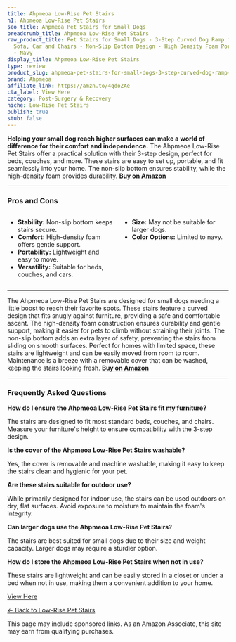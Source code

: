```yaml
---
title: Ahpmeoa Low-Rise Pet Stairs
h1: Ahpmeoa Low-Rise Pet Stairs
seo_title: Ahpmeoa Pet Stairs for Small Dogs
breadcrumb_title: Ahpmeoa Low-Rise Pet Stairs
raw_product_title: Pet Stairs for Small Dogs - 3-Step Curved Dog Ramp for Bed, Couch,
  Sofa, Car and Chairs - Non-Slip Bottom Design - High Density Foam Portable Pet Step
  - Navy
display_title: Ahpmeoa Low-Rise Pet Stairs
type: review
product_slug: ahpmeoa-pet-stairs-for-small-dogs-3-step-curved-dog-ramp-for-bed-couch-2253211e
brand: Ahpmeoa
affiliate_link: https://amzn.to/4qdoZAe
cta_label: View Here
category: Post-Surgery & Recovery
niche: Low-Rise Pet Stairs
publish: true
stub: false
---
```


<div id="intro" class="full-width">
  <p><strong>Helping your small dog reach higher surfaces can make a world of difference for their comfort and independence.</strong> The Ahpmeoa Low-Rise Pet Stairs offer a practical solution with their 3-step design, perfect for beds, couches, and more. These stairs are easy to set up, portable, and fit seamlessly into your home. The non-slip bottom ensures stability, while the high-density foam provides durability. <a href="https://amzn.to/4qdoZAe" rel="nofollow sponsored noopener" target="_blank"><strong>Buy on Amazon</strong></a></p>
</div>

<hr />
<h3 id="pros-cons">Pros and Cons</h3>
<div class="pc-grid" style="display:grid;grid-template-columns:1fr 1fr;gap:16px;">
  <ul>
    <li><strong>Stability:</strong> Non-slip bottom keeps stairs secure.</li>
    <li><strong>Comfort:</strong> High-density foam offers gentle support.</li>
    <li><strong>Portability:</strong> Lightweight and easy to move.</li>
    <li><strong>Versatility:</strong> Suitable for beds, couches, and cars.</li>
  </ul>
  <ul>
    <li><strong>Size:</strong> May not be suitable for larger dogs.</li>
    <li><strong>Color Options:</strong> Limited to navy.</li>
  </ul>
</div>
<hr />

<div class="full-width">
  <p>The Ahpmeoa Low-Rise Pet Stairs are designed for small dogs needing a little boost to reach their favorite spots. These stairs feature a curved design that fits snugly against furniture, providing a safe and comfortable ascent. The high-density foam construction ensures durability and gentle support, making it easier for pets to climb without straining their joints. The non-slip bottom adds an extra layer of safety, preventing the stairs from sliding on smooth surfaces. Perfect for homes with limited space, these stairs are lightweight and can be easily moved from room to room. Maintenance is a breeze with a removable cover that can be washed, keeping the stairs looking fresh. <a href="https://amzn.to/4qdoZAe" rel="nofollow sponsored noopener" target="_blank"><strong>Buy on Amazon</strong></a></p>
</div>

<hr />
<h3 id="faqs">Frequently Asked Questions</h3>

<p><strong>How do I ensure the Ahpmeoa Low-Rise Pet Stairs fit my furniture?</strong></p>
<p>The stairs are designed to fit most standard beds, couches, and chairs. Measure your furniture's height to ensure compatibility with the 3-step design.</p>

<p><strong>Is the cover of the Ahpmeoa Low-Rise Pet Stairs washable?</strong></p>
<p>Yes, the cover is removable and machine washable, making it easy to keep the stairs clean and hygienic for your pet.</p>

<p><strong>Are these stairs suitable for outdoor use?</strong></p>
<p>While primarily designed for indoor use, the stairs can be used outdoors on dry, flat surfaces. Avoid exposure to moisture to maintain the foam's integrity.</p>

<p><strong>Can larger dogs use the Ahpmeoa Low-Rise Pet Stairs?</strong></p>
<p>The stairs are best suited for small dogs due to their size and weight capacity. Larger dogs may require a sturdier option.</p>

<p><strong>How do I store the Ahpmeoa Low-Rise Pet Stairs when not in use?</strong></p>
<p>These stairs are lightweight and can be easily stored in a closet or under a bed when not in use, making them a convenient addition to your home.</p>
<p><a class="btn" href="https://amzn.to/4qdoZAe" target="_blank" rel="nofollow sponsored noopener">View Here</a></p>
<p><a href="/roundups/post-surgery-recovery/low-rise-pet-stairs/">← Back to Low-Rise Pet Stairs</a></p>
<aside class="disclosure">This page may include sponsored links. As an Amazon Associate, this site may earn from qualifying purchases.</aside>
